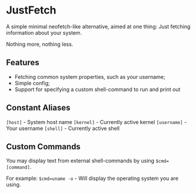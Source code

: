 # JustFetch
A simple minimal neofetch-like alternative, aimed at one thing: Just fetching information about your system.

Nothing more, nothing less.

## Features
- Fetching common system properties, such as your username;
- Simple config;
- Support for specifying a custom shell-command to run and print out

## Constant Aliases
`[host]` - System host name
`[kernel]` - Currently active kernel
`[username]` - Your username
`[shell]` - Currently active shell

## Custom Commands
You may display text from external shell-commands by using `$cmd=[command]`.

For example: `$cmd=uname -o` - Will display the operating system you are using.
